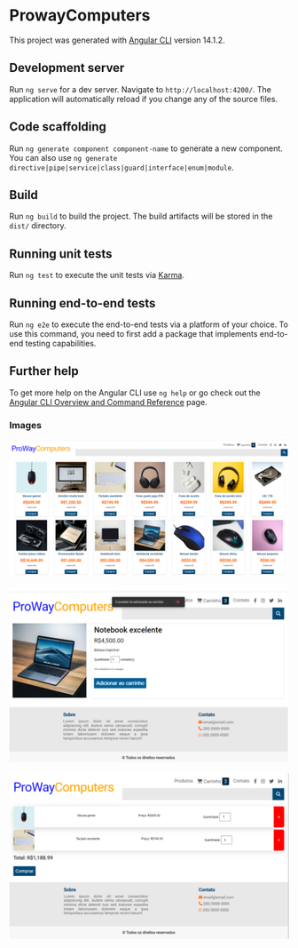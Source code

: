 # ProwayComputers

This project was generated with [Angular CLI](https://github.com/angular/angular-cli) version 14.1.2.

## Development server

Run `ng serve` for a dev server. Navigate to `http://localhost:4200/`. The application will automatically reload if you change any of the source files.

## Code scaffolding

Run `ng generate component component-name` to generate a new component. You can also use `ng generate directive|pipe|service|class|guard|interface|enum|module`.

## Build

Run `ng build` to build the project. The build artifacts will be stored in the `dist/` directory.

## Running unit tests

Run `ng test` to execute the unit tests via [Karma](https://karma-runner.github.io).

## Running end-to-end tests

Run `ng e2e` to execute the end-to-end tests via a platform of your choice. To use this command, you need to first add a package that implements end-to-end testing capabilities.

## Further help

To get more help on the Angular CLI use `ng help` or go check out the [Angular CLI Overview and Command Reference](https://angular.io/cli) page.


### Images

<div>
  <img src="/src/assets/github/Imagem0.png" width="580px" styles='margin-right: 30px;' />
  </br>
  </br>
  <img src="/src/assets/github/Imagem1.png" width="580px" />
  </br>
  </br>
  <img src="/src/assets/github/Imagem3.png" />
</div>

 
 
